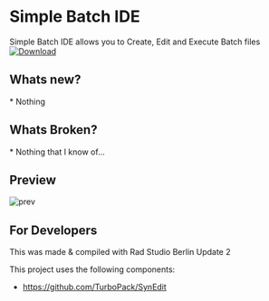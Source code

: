 <h1>Simple Batch IDE</h1>
Simple Batch IDE allows you to Create, Edit and Execute Batch files

<a href="https://github.com/Inforcer25/Graphical-CMD/raw/master/Graphical%20CMD.exe">
  <img src="http://i.imgur.com/qoGP19r.png" alt="Download">
</a>

<h2>Whats new?</h2>
* Nothing

<h2>Whats Broken?</h2>
* Nothing that I know of...

<h2>Preview</h2> 

![prev](http://i.imgur.com/m128azv.png "Preview")

<h2>For Developers</h2>
This was made & compiled with Rad Studio Berlin Update 2

This project uses the following components:
- https://github.com/TurboPack/SynEdit
